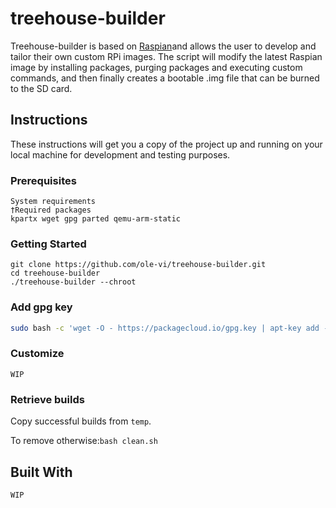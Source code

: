 # treehouse-builder

Treehouse-builder is based on [Raspian](https://www.raspbian.org/)and allows the user to develop and tailor their own custom RPi images. The script will modify the latest Raspian image by installing packages, purging packages and executing custom commands, and then finally creates a bootable .img file that can be burned to the SD card.

## Instructions

These instructions will get you a copy of the project up and running on your local machine for development and testing purposes.

### Prerequisites

```
System requirements
†Required packages
kpartx wget gpg parted qemu-arm-static
```
### Getting Started 

```
git clone https://github.com/ole-vi/treehouse-builder.git
cd treehouse-builder
./treehouse-builder --chroot 
 ``` 

### Add gpg key

```bash
sudo bash -c 'wget -O - https://packagecloud.io/gpg.key | apt-key add -'
```

### Customize

```
WIP
```

### Retrieve builds

Copy successful builds from `temp`.

To remove otherwise:`bash clean.sh`

## Built With

```
WIP
```

